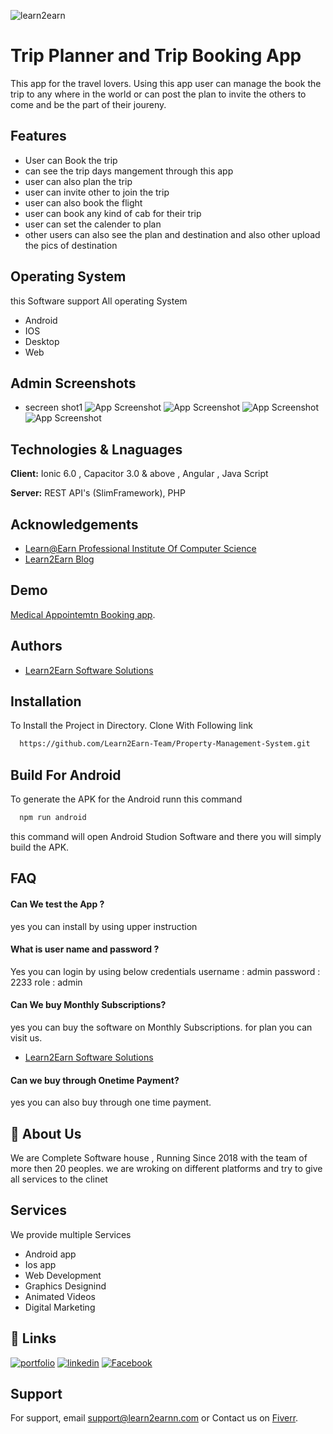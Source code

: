 
![learn2earn](https://learn2earnn.com/Portfolio/learn2earn_institute.jpeg)


# Trip Planner and Trip Booking App
 This app for the travel lovers. Using this app user can manage the book the trip to any where in the world or can post the plan to invite the others to come and be the part of their joureny.
 

  


##  Features
- User can Book the trip 
- can see the trip days mangement through this app 
- user can also plan the trip 
- user can invite other to join the trip 
- user can also book the flight 
- user can book any kind of cab for their trip 
- user can set the calender to plan 
- other users can also see the plan and destination and also other upload the pics of destination 





## Operating System 
this Software support All operating System 
- Android
- IOS
- Desktop
- Web
## Admin Screenshots

 - secreen shot1
 ![App Screenshot](https://github.com/Learn2Earn-Team/Protection-Cops/Screenshot/1.PNG)
![App Screenshot](https://learn2earnn.com/Portfolio/gitimages/Property-2.PNG)
![App Screenshot](https://learn2earnn.com/Portfolio/gitimages/Property-3.PNG)
![App Screenshot](https://learn2earnn.com/Portfolio/gitimages/Property-4.PNG)

## Technologies & Lnaguages 

**Client:** Ionic 6.0 , Capacitor 3.0 & above , Angular , Java Script 

**Server:** REST API's (SlimFramework), PHP 


## Acknowledgements

 - [Learn@Earn Professional Institute Of Computer Science](https://learn2earnn.com)
 - [Learn2Earn Blog](https://ioniccapacitor.com)
 


## Demo

[Medical Appointemtn Booking app](https://learn2earn-travel.netlify.app/).




## Authors

- [Learn2Earn Software Solutions](https://github.com/orgs/Learn2Earn-Team)


## Installation

To Install the Project in Directory. Clone With Following link 

```bash
  https://github.com/Learn2Earn-Team/Property-Management-System.git
```
    
## Build For Android

To generate the APK for the Android runn this command 


```bash
  npm run android
```

this command will open Android Studion Software 
and there you will simply build the APK.


## FAQ

#### Can We test the App ?

yes you can install by using upper instruction 

#### What is user name and password ?

Yes you can login by using below credentials
username : admin
password : 2233
role : admin

#### Can We buy Monthly Subscriptions?
yes you can buy the software on Monthly Subscriptions.
for plan you can visit us.
- [Learn2Earn Software Solutions](https://github.com/orgs/Learn2Earn-Team)

#### Can we buy through Onetime Payment?

yes you can also buy through one time payment.
## 🚀 About Us
We are Complete Software house , Running Since 2018 with the team of more then 20 peoples.
we are wroking on different platforms and try to give all services to the clinet 




## Services 
We provide multiple Services
- Android app 
- Ios app 
- Web Development 
- Graphics Designind 
- Animated Videos 
- Digital Marketing 
## 🔗 Links
[![portfolio](https://img.shields.io/badge/my_portfolio-000?style=for-the-badge&logo=ko-fi&logoColor=white)](https://learn2earnn.com/L2E_Portfolio.html)
[![linkedin](https://img.shields.io/badge/linkedin-0A66C2?style=for-the-badge&logo=linkedin&logoColor=white)](https://www.linkedin.com/in/learn2earn-software-solutions-2b62b9262/)
[![Facebook](https://img.shields.io/badge/Facebook-1DA1F2?style=for-the-badge&logo=facebook&logoColor=white)](https://web.facebook.com/Learn2Earn.Institute)


## Support

For support, email support@learn2earnn.com or Contact us on  [Fiverr](https://www.fiverr.com/learn2earnpk).

